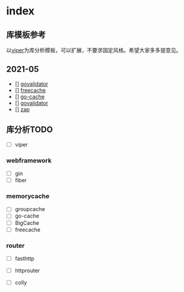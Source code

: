 
# index

## 库模板参考

以[viper](https://github.com/studygolang/go-collection/blob/main/go-lib/go-lib-template.md)为库分析模板，可以扩展，不要求固定风格。希望大家多多提意见。

## 2021-05

- [] [govalidator](https://github.com/studygolang/go-collection/blob/main/go-lib/govalidator.md)
- [] [freecache](https://github.com/studygolang/go-collection/blob/main/go-lib/freecache.md)
- [] [go-cache](https://github.com/studygolang/go-collection/blob/main/go-lib/go-cache.md)
- [] [govalidator](https://github.com/studygolang/go-collection/blob/main/go-lib/govalidator.md)
- [] [zap](https://github.com/studygolang/go-collection/blob/main/go-lib/zap.md)
## 库分析TODO

- [ ] viper



### webframework
- [ ] gin
- [ ] fiber

### memorycache

- [ ] groupcache
- [ ] go-cache
- [ ] BigCache
- [ ] freecache

### router
- [ ] fasthttp
- [ ] httprouter

- [ ] colly
